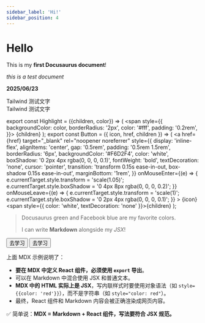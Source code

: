 ```yaml
---
sidebar_label: 'Hi!'
sidebar_position: 4
---
```




# Hello

This is my **first Docusaurus document**!

*this is a test document*

**2025/06/23**

<div class="text-blue-500 p-4">Tailwind 测试文字</div>

<div className="text-blue-500 p-4">Tailwind 测试文字</div>

export const Highlight = ({children, color}) => (
  <span
    style={{
      backgroundColor: color,
      borderRadius: '2px',
      color: '#fff',
      padding: '0.2rem',
    }}>
    {children}
  </span>
);
export const Button = ({ icon, href, children }) => (  <a    href={href}    target="_blank"    rel="noopener noreferrer"    style={{      display: 'inline-flex',      alignItems: 'center',      gap: '0.5rem',      padding: '0.5rem 1.5rem',      borderRadius: '6px',      backgroundColor: '#F6D2F4',      color: 'white',      boxShadow: '0 2px 4px rgba(0, 0, 0, 0.1)',      fontWeight: 'bold',      textDecoration: 'none',      cursor: 'pointer',      transition: 'transform 0.15s ease-in-out, box-shadow 0.15s ease-in-out',      marginBottom: '1rem',   }}    onMouseEnter={(e) => {      e.currentTarget.style.transform = 'scale(1.05)';      e.currentTarget.style.boxShadow = '0 4px 8px rgba(0, 0, 0, 0.2)';    }}    onMouseLeave={(e) => {      e.currentTarget.style.transform = 'scale(1)';      e.currentTarget.style.boxShadow = '0 2px 4px rgba(0, 0, 0, 0.1)';    }}  >    {icon}    <span style={{ color: 'white', textDecoration: 'none' }}>{children}</span>  </a> );



> <Highlight color="#25c2a0">Docusaurus green</Highlight> and <Highlight color="#1877F2">Facebook blue</Highlight> are my favorite colors.
>
> I can write **Markdown** alongside my _JSX_!

<Button icon="📘" href="https://example.com">去学习</Button> <Button icon="📘" href="https://example.com">去学习</Button>

上面 MDX 示例说明了：

- **要在 MDX 中定义 React 组件，必须使用 `export` 导出**。
- 可以在 Markdown 中混合使用 JSX 和普通文本。
- **MDX 中的 HTML 实际上是 JSX**，写内联样式时要使用对象语法（如 `style={{color: 'red'}}`），而不是字符串（如 `style="color: red"`）。
- 最终，React 组件和 Markdown 内容会被正确渲染成网页内容。

✅ 简单说：**MDX = Markdown + React 组件，写法要符合 JSX 规范。**
